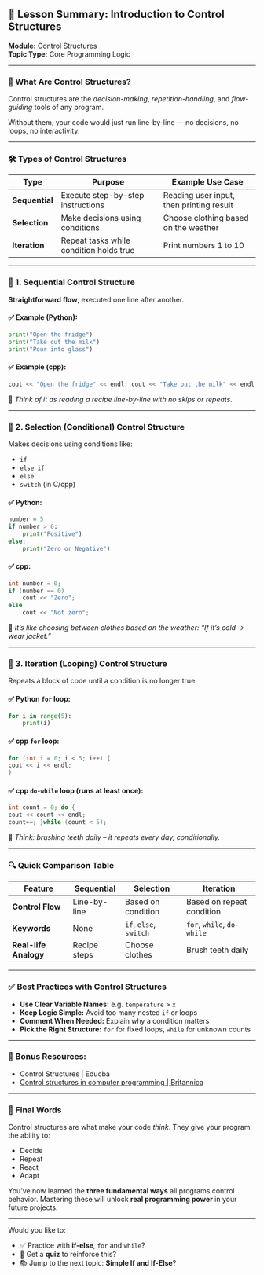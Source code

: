 ## 📘 Lesson Summary: Introduction to Control Structures

**Module:** Control Structures  
**Topic Type:** Core Programming Logic

---

### 🧠 What Are Control Structures?

Control structures are the _decision-making_, _repetition-handling_, and _flow-guiding_ tools of any program.

Without them, your code would just run line-by-line — no decisions, no loops, no interactivity.

---

### 🛠️ Types of Control Structures

|Type|Purpose|Example Use Case|
|---|---|---|
|**Sequential**|Execute step-by-step instructions|Reading user input, then printing result|
|**Selection**|Make decisions using conditions|Choose clothing based on the weather|
|**Iteration**|Repeat tasks while condition holds true|Print numbers 1 to 10|

---

### 🔹 1. Sequential Control Structure

**Straightforward flow**, executed one line after another.

#### ✅ Example (Python):

```python
print("Open the fridge") 
print("Take out the milk") 
print("Pour into glass")
```

#### ✅ Example (cpp):

```cpp
cout << "Open the fridge" << endl; cout << "Take out the milk" << endl; cout << "Pour into glass" << endl;
```

🧾 _Think of it as reading a recipe line-by-line with no skips or repeats._

---

### 🔸 2. Selection (Conditional) Control Structure

Makes decisions using conditions like:

- `if`
- `else if`
- `else`
- `switch` (in C/cpp)

#### ✅ Python:

```python
number = 5 
if number > 0:     
	print("Positive") 
else:     
	print("Zero or Negative")
```

#### ✅ cpp:

```cpp
int number = 0; 
if (number == 0)     
	cout << "Zero"; 
else     
	cout << "Not zero";
```

🧾 _It’s like choosing between clothes based on the weather: “If it’s cold → wear jacket.”_

---

### 🔁 3. Iteration (Looping) Control Structure

Repeats a block of code until a condition is no longer true.

#### ✅ Python `for` loop:

```python
for i in range(5):
	print(i)
```

#### ✅ cpp `for` loop:

```cpp
for (int i = 0; i < 5; i++) {     
cout << i << endl; 
}
```

#### ✅ cpp `do-while` loop (runs at least once):

```cpp
int count = 0; do {     
cout << count << endl;     
count++; }while (count < 5);
```

🧾 _Think: brushing teeth daily – it repeats every day, conditionally._

---

### 🔍 Quick Comparison Table

|Feature|Sequential|Selection|Iteration|
|---|---|---|---|
|**Control Flow**|Line-by-line|Based on condition|Based on repeat condition|
|**Keywords**|None|`if`, `else`, `switch`|`for`, `while`, `do-while`|
|**Real-life Analogy**|Recipe steps|Choose clothes|Brush teeth daily|

---

### ✅ Best Practices with Control Structures

- **Use Clear Variable Names:** e.g. `temperature` > `x`
- **Keep Logic Simple:** Avoid too many nested `if` or loops
- **Comment When Needed:** Explain why a condition matters
- **Pick the Right Structure:** `for` for fixed loops, `while` for unknown counts

---

### 🔗 Bonus Resources:

- Control Structures | Educba
- [Control structures in computer programming | Britannica](https://www.britannica.com/topic/control-structure)

---

### 🚀 Final Words

Control structures are what make your code _think_. They give your program the ability to:

- Decide
- Repeat
- React
- Adapt

You’ve now learned the **three fundamental ways** all programs control behavior. Mastering these will unlock **real programming power** in your future projects.

---

Would you like to:

- ✅ Practice with **if-else**, `for` and `while`?
- 🧪 Get a **quiz** to reinforce this?
- 📚 Jump to the next topic: **Simple If and If-Else**?